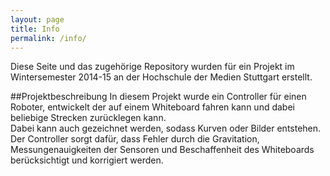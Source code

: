 ```yaml
---
layout: page
title: Info
permalink: /info/
---
```


Diese Seite und das zugehörige Repository wurden für ein Projekt im Wintersemester 2014-15 an der Hochschule der Medien Stuttgart erstellt.  

##Projektbeschreibung
In diesem Projekt wurde ein Controller für einen Roboter, entwickelt der auf einem Whiteboard fahren kann und dabei beliebige Strecken zurücklegen kann.  
Dabei kann auch gezeichnet werden, sodass Kurven oder Bilder entstehen.  
Der Controller sorgt dafür, dass Fehler durch die Gravitation, Messungenauigkeiten der Sensoren und Beschaffenheit des Whiteboards berücksichtigt und korrigiert werden.  